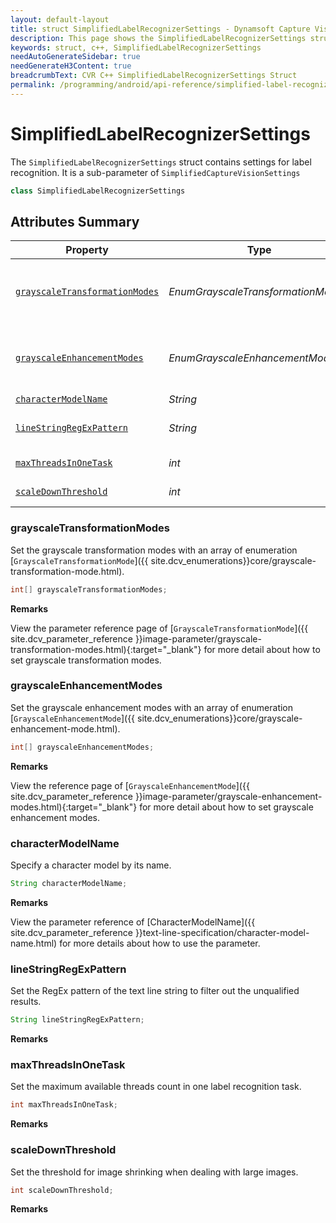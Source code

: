 ```yaml
---
layout: default-layout
title: struct SimplifiedLabelRecognizerSettings - Dynamsoft Capture Vision C++ Edition API Reference
description: This page shows the SimplifiedLabelRecognizerSettings struct of the CCaptureVisionRouter class of the Dynamsoft Capture Vision C++ Edition.
keywords: struct, c++, SimplifiedLabelRecognizerSettings
needAutoGenerateSidebar: true
needGenerateH3Content: true
breadcrumbText: CVR C++ SimplifiedLabelRecognizerSettings Struct
permalink: /programming/android/api-reference/simplified-label-recognizer-settings.html
---
```


# SimplifiedLabelRecognizerSettings

The `SimplifiedLabelRecognizerSettings` struct contains settings for label recognition. It is a sub-parameter of `SimplifiedCaptureVisionSettings`

```java
class SimplifiedLabelRecognizerSettings
```

## Attributes Summary

| Property | Type | Description |
| -------- | ---- | ----------- |
| [`grayscaleTransformationModes`](#grayscaletransformationmodes) | *EnumGrayscaleTransformationMode[]* | Set the grayscale transformation modes with an array of enumeration [`GrayscaleTransformationMode`]({{ site.dcv_enumerations}}core/grayscale-transformation-mode.html). |
| [`grayscaleEnhancementModes`](#grayscaleenhancementmodes) | *EnumGrayscaleEnhancementMode[]* | Set the grayscale enhancement modes with an array of enumeration [`GrayscaleEnhancementMode`]({{ site.dcv_enumerations}}core/grayscale-enhancement-mode.html). |
| [`characterModelName`](#charactermodelname) | *String* | Specify a character model by its name. |
| [`lineStringRegExPattern`](#linestringregexpattern) | *String* | Set the RegEx pattern of the text line string to filter out the unqualified results. |
| [`maxThreadsInOneTask`](#maxthreadsinonetask) | *int* | Set the maximum available threads count in one label recognition task. |
| [`scaleDownThreshold`](#scaledownthreshold) | *int* | Set the threshold for image shrinking when dealing with large images. |

### grayscaleTransformationModes

Set the grayscale transformation modes with an array of enumeration [`GrayscaleTransformationMode`]({{ site.dcv_enumerations}}core/grayscale-transformation-mode.html).

```java
int[] grayscaleTransformationModes;
```

**Remarks**

View the parameter reference page of [`GrayscaleTransformationMode`]({{ site.dcv_parameter_reference }}image-parameter/grayscale-transformation-modes.html){:target="_blank"} for more detail about how to set grayscale transformation modes.

### grayscaleEnhancementModes

Set the grayscale enhancement modes with an array of enumeration [`GrayscaleEnhancementMode`]({{ site.dcv_enumerations}}core/grayscale-enhancement-mode.html).

```java
int[] grayscaleEnhancementModes;
```

**Remarks**

View the reference page of [`GrayscaleEnhancementMode`]({{ site.dcv_parameter_reference }}image-parameter/grayscale-enhancement-modes.html){:target="_blank"} for more detail about how to set grayscale enhancement modes.

### characterModelName

Specify a character model by its name.

```java
String characterModelName;
```

**Remarks**

View the parameter reference of [CharacterModelName]({{ site.dcv_parameter_reference }}text-line-specification/character-model-name.html) for more details about how to use the parameter.

### lineStringRegExPattern

Set the RegEx pattern of the text line string to filter out the unqualified results.

```java
String lineStringRegExPattern;
```

**Remarks**

### maxThreadsInOneTask

Set the maximum available threads count in one label recognition task.

```java
int maxThreadsInOneTask;
```

**Remarks**

### scaleDownThreshold

Set the threshold for image shrinking when dealing with large images.

```java
int scaleDownThreshold;
```

**Remarks**
